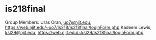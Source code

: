 # is218final

Group Members:
Uras Oran, uo7@njit.edu, https://web.njit.edu/~uo7/is218/is218final/loginForm.php
Kadeem Lewis, ksl29@njit.edu, https://web.njit.edu/~ksl29/is218final/loginForm.php

